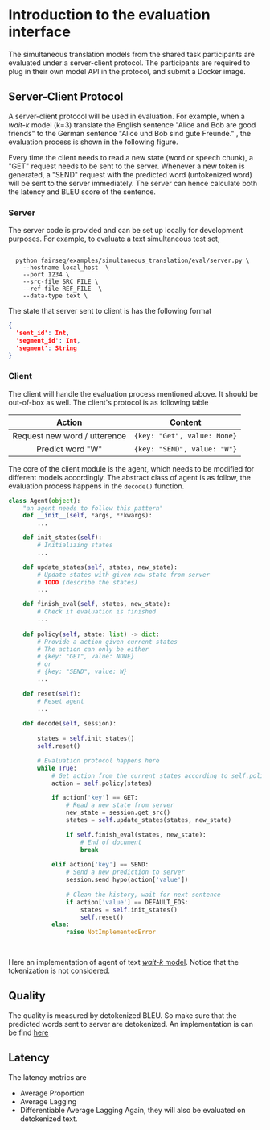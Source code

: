 # Introduction to the evaluation interface
The simultaneous translation models from the shared task participants are evaluated under a server-client protocol. The participants are required to plug in their own model API in the protocol, and submit a Docker image.

## Server-Client Protocol
A server-client protocol will be used in evaluation. For example, when a *wait-k* model (k=3) translate the English sentence "Alice and Bob are good friends" to the German sentence "Alice und Bob sind gute Freunde." , the evaluation process is shown in the following figure. 

Every time the client needs to read a new state (word or speech chunk), a "GET" request needs to be sent to the server. Whenever a new token is generated, a "SEND" request with the predicted word (untokenized word) will be sent to the server immediately. The server can hence calculate both the latency and BLEU score of the sentence.

### Server
The server code is provided and can be set up locally for development purposes. For example, to evaluate a text simultaneous test set,

```shell

  python fairseq/examples/simultaneous_translation/eval/server.py \
    --hostname local_host  \
    --port 1234 \
    --src-file SRC_FILE \  
    --ref-file REF_FILE  \  
    --data-type text \
```
The state that server sent to client is has the following format
```json
{
  'sent_id': Int,
  'segment_id': Int,
  'segment': String
}
```

### Client
The client will handle the evaluation process mentioned above. It should be out-of-box as well. The client's protocol is as following table

|Action|Content|
|:---:|:---:|
|Request new word / utterence| ```{key: "Get", value: None}```|
|Predict word "W"| ```{key: "SEND", value: "W"}```|



The core of the client module is the agent, which needs to be modified for different models accordingly. The abstract class of agent is as follow, the evaluation process happens in the `decode()` function. 
```python
class Agent(object):
    "an agent needs to follow this pattern"
    def __init__(self, *args, **kwargs):
        ...

    def init_states(self):
        # Initializing states
        ...

    def update_states(self, states, new_state):
        # Update states with given new state from server
        # TODO (describe the states)
        ...

    def finish_eval(self, states, new_state):
        # Check if evaluation is finished
        ...
    
    def policy(self, state: list) -> dict:
        # Provide a action given current states
        # The action can only be either
        # {key: "GET", value: NONE} 
        # or
        # {key: "SEND", value: W}
        ...

    def reset(self):
        # Reset agent
        ...
        
    def decode(self, session):
        
        states = self.init_states()
        self.reset()      

        # Evaluation protocol happens here
        while True:
            # Get action from the current states according to self.policy()
            action = self.policy(states)

            if action['key'] == GET:
                # Read a new state from server
                new_state = session.get_src()
                states = self.update_states(states, new_state)

                if self.finish_eval(states, new_state):
                    # End of document
                    break 
                
            elif action['key'] == SEND:
                # Send a new prediction to server
                session.send_hypo(action['value'])
                
                # Clean the history, wait for next sentence
                if action['value'] == DEFAULT_EOS:
                    states = self.init_states() 
                    self.reset()
            else:
                raise NotImplementedError

 
```
Here an implementation of agent of text [*wait-k* model](../eval/agent.py). Notice that the tokenization is not considered.

## Quality
The quality is measured by detokenized BLEU. So make sure that the predicted words sent to server are detokenized. An implementation is can be find [here](../eval/agent.py)

## Latency
The latency metrics are 
* Average Proportion
* Average Lagging
* Differentiable Average Lagging
Again, they will also be evaluated on detokenized text.
